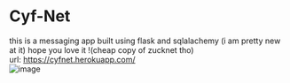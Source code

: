 # Cyf-Net
this is a messaging app built using flask and sqlalachemy (i am pretty new at it) hope you love it !(cheap copy of zucknet tho)<br>
url: https://cyfnet.herokuapp.com/
<br>
![image](https://user-images.githubusercontent.com/108290801/177014995-4192975e-94d0-442a-8f70-884868cb69cd.png)
